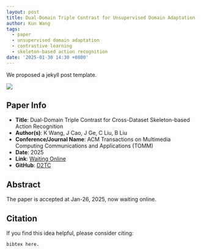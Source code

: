 ```yaml
---
layout: post
title: Dual-Domain Triple Contrast for Unsupervised Domain Adaptation
author: Kun Wang
tags:
  - paper
  - unsupervised domain adaptation
  - contrastive learning
  - skeleton-based action recognition
date: '2025-01-30 14:30 +0800'
---
```


We proposed a jekyll post template.

![]({{site.baseurl}}/assets/x.jpg)

## Paper Info
- **Title**: Dual-Domain Triple Contrast for Cross-Dataset Skeleton-based Action Recognition
- **Author(s)**: K Wang, J Cao, J Ge, C Liu, B Liu
- **Conference/Journal Name**: ACM Transactions on Multimedia Computing Communications and Applications (TOMM)
- **Date**: 2025
- **Link**: [Waiting Online](https://)
- **GitHub**: [D2TC](https://github.com/KennCoder7/D2TC)
  
## Abstract
The paper is accepted at Jan-26, 2025, now waiting online.

## Citation
If you find this idea helpful, please consider citing:
```
bibtex here.
```
